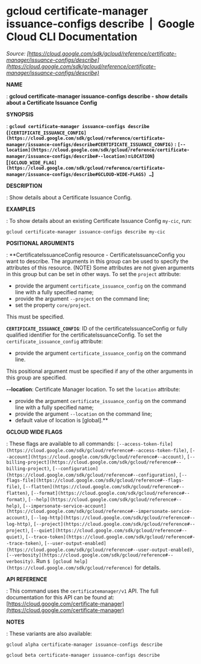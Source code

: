 # gcloud certificate-manager issuance-configs describe  |  Google Cloud CLI Documentation

*Source: [https://cloud.google.com/sdk/gcloud/reference/certificate-manager/issuance-configs/describe](https://cloud.google.com/sdk/gcloud/reference/certificate-manager/issuance-configs/describe)*

**NAME**

: **gcloud certificate-manager issuance-configs describe - show details about a Certificate Issuance Config**

**SYNOPSIS**

: **`gcloud certificate-manager issuance-configs describe` (`[CERTIFICATE_ISSUANCE_CONFIG](https://cloud.google.com/sdk/gcloud/reference/certificate-manager/issuance-configs/describe#CERTIFICATE_ISSUANCE_CONFIG)` : `[--location](https://cloud.google.com/sdk/gcloud/reference/certificate-manager/issuance-configs/describe#--location)`=`LOCATION`) [`[GCLOUD_WIDE_FLAG](https://cloud.google.com/sdk/gcloud/reference/certificate-manager/issuance-configs/describe#GCLOUD-WIDE-FLAGS) …`]**

**DESCRIPTION**

: Show details about a Certificate Issuance Config.

**EXAMPLES**

: To show details about an existing Certificate Issuance Config
`my-cic`, run:

```
gcloud certificate-manager issuance-configs describe my-cic
```

**POSITIONAL ARGUMENTS**

: **CertificateIssuanceConfig resource - CertificateIssuanceConfig you want to
describe. The arguments in this group can be used to specify the attributes of
this resource. (NOTE) Some attributes are not given arguments in this group but
can be set in other ways.
To set the `project` attribute:

- provide the argument `certificate_issuance_config` on the command
line with a fully specified name;
- provide the argument `--project` on the command line;
- set the property `core/project`.

This must be specified.

**`CERTIFICATE_ISSUANCE_CONFIG`**:
ID of the certificateIssuanceConfig or fully qualified identifier for the
certificateIssuanceConfig.
To set the `certificate_issuance_config` attribute:

- provide the argument `certificate_issuance_config` on the command
line.

This positional argument must be specified if any of the other arguments in this
group are specified.

**--location**:
Certificate Manager location.
To set the `location` attribute:

- provide the argument `certificate_issuance_config` on the command
line with a fully specified name;
- provide the argument `--location` on the command line;
- default value of location is [global].**

**GCLOUD WIDE FLAGS**

: These flags are available to all commands: `[--access-token-file](https://cloud.google.com/sdk/gcloud/reference#--access-token-file)`,
`[--account](https://cloud.google.com/sdk/gcloud/reference#--account)`, `[--billing-project](https://cloud.google.com/sdk/gcloud/reference#--billing-project)`,
`[--configuration](https://cloud.google.com/sdk/gcloud/reference#--configuration)`,
`[--flags-file](https://cloud.google.com/sdk/gcloud/reference#--flags-file)`,
`[--flatten](https://cloud.google.com/sdk/gcloud/reference#--flatten)`, `[--format](https://cloud.google.com/sdk/gcloud/reference#--format)`, `[--help](https://cloud.google.com/sdk/gcloud/reference#--help)`, `[--impersonate-service-account](https://cloud.google.com/sdk/gcloud/reference#--impersonate-service-account)`,
`[--log-http](https://cloud.google.com/sdk/gcloud/reference#--log-http)`,
`[--project](https://cloud.google.com/sdk/gcloud/reference#--project)`, `[--quiet](https://cloud.google.com/sdk/gcloud/reference#--quiet)`, `[--trace-token](https://cloud.google.com/sdk/gcloud/reference#--trace-token)`, `[--user-output-enabled](https://cloud.google.com/sdk/gcloud/reference#--user-output-enabled)`,
`[--verbosity](https://cloud.google.com/sdk/gcloud/reference#--verbosity)`.
Run `$ [gcloud help](https://cloud.google.com/sdk/gcloud/reference)` for details.

**API REFERENCE**

: This command uses the `certificatemanager/v1` API. The full
documentation for this API can be found at: [https://cloud.google.com/certificate-manager](https://cloud.google.com/certificate-manager)

**NOTES**

: These variants are also available:

```
gcloud alpha certificate-manager issuance-configs describe
```

```
gcloud beta certificate-manager issuance-configs describe
```